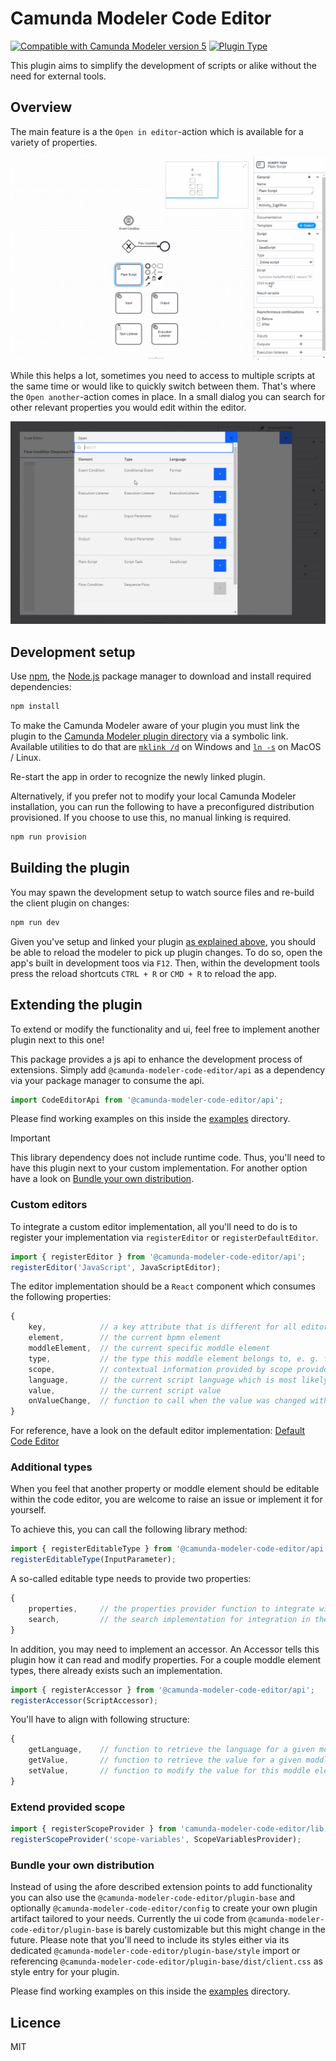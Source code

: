 # Camunda Modeler Code Editor

[![Compatible with Camunda Modeler version 5](https://img.shields.io/badge/Modeler_Version-5.38.0+-blue.svg)](#) [![Plugin Type](https://img.shields.io/badge/Plugin_Type-BPMN-orange.svg)](#)

This plugin aims to simplify the development of scripts or alike without the need for external tools.

## Overview

The main feature is a the `Open in editor`-action which is available for a variety of properties.

![](./img/camunda-modeler-code-editor.gif)

While this helps a lot, sometimes you need to access to multiple scripts at the same time or would like to quickly switch between them. That's where the `Open another`-action comes in place. In a small dialog you can search for other relevant properties you would edit within the editor.

![](./img/camunda-modeler-code-editor-search.gif)

## Development setup

Use [npm](https://www.npmjs.com/), the [Node.js](https://nodejs.org/en/) package manager to download and install required dependencies:

```sh
npm install
```

To make the Camunda Modeler aware of your plugin you must link the plugin to the [Camunda Modeler plugin directory](https://github.com/camunda/camunda-modeler/tree/develop/docs/plugins#plugging-into-the-camunda-modeler) via a symbolic link.
Available utilities to do that are [`mklink /d`](https://docs.microsoft.com/en-us/windows-server/administration/windows-commands/mklink) on Windows and [`ln -s`](https://linux.die.net/man/1/ln) on MacOS / Linux.

Re-start the app in order to recognize the newly linked plugin.

Alternatively, if you prefer not to modify your local Camunda Modeler installation, you can run the following to have a preconfigured distribution provisioned. If you choose to use this, no manual linking is required.

```sh
npm run provision
```

## Building the plugin

You may spawn the development setup to watch source files and re-build the client plugin on changes:

```sh
npm run dev
```

Given you've setup and linked your plugin [as explained above](#development-setup), you should be able to reload the modeler to pick up plugin changes. To do so, open the app's built in development toos via `F12`. Then, within the development tools press the reload shortcuts `CTRL + R` or `CMD + R` to reload the app.

## Extending the plugin

To extend or modify the functionality and ui, feel free to implement another plugin next to this one!

This package provides a js api to enhance the development process of extensions. Simply add `@camunda-modeler-code-editor/api` as a dependency via your package manager to consume the api.

```js
import CodeEditorApi from '@camunda-modeler-code-editor/api';
```

Please find working examples on this inside the [examples](./examples/) directory.

> [!IMPORTANT]
> This library dependency does not include runtime code. Thus, you'll need to have this plugin next to your custom implementation. For another option have a look on [Bundle your own distribution](#bundle-your-own-distribution).

### Custom editors

To integrate a custom editor implementation, all you'll need to do is to register your implementation via `registerEditor` or `registerDefaultEditor`.

```js
import { registerEditor } from '@camunda-modeler-code-editor/api';
registerEditor('JavaScript', JavaScriptEditor);
```

The editor implementation should be a `React` component which consumes the following properties:

```js
{
    key,            // a key attribute that is different for all editor instances, e. g. for ace editors you'll need to provide unique names
    element,        // the current bpmn element
    moddleElement,  // the current specific moddle element
    type,           // the type this moddle element belongs to, e. g. for scripts it can be an execution listener or a task listener
    scope,          // contextual information provided by scope providers implementation, could contain available variables for example
    language,       // the current script language which is most likely only important for editors that support multiple
    value,          // the current script value
    onValueChange,  // function to call when the value was changed within the editor
}
```

For reference, have a look on the default editor implementation: [Default Code Editor](./client/components/DefaultCodeEditor.js)

### Additional types

When you feel that another property or moddle element should be editable within the code editor, you are welcome to raise an issue or implement it for yourself.

To achieve this, you can call the following library method:

```js
import { registerEditableType } from '@camunda-modeler-code-editor/api';
registerEditableType(InputParameter);
```

A so-called editable type needs to provide two properties:

```js
{
    properties,     // the properties provider function to integrate with the properties panel
    search,         // the search implementation for integration in the open dialog
}
```

In addition, you may need to implement an accessor. An Accessor tells this plugin how it can read and modify properties. For a couple moddle element types, there already exists such an implementation.

```js
import { registerAccessor } from '@camunda-modeler-code-editor/api';
registerAccessor(ScriptAccessor);
```

You'll have to align with following structure:

```js
{
    getLanguage,    // function to retrieve the language for a given moddle element
    getValue,       // function to retrieve the value for a given moddle element
    setValue,       // function to modify the value for this moddle element
}
```

### Extend provided scope

```js
import { registerScopeProvider } from 'camunda-modeler-code-editor/lib';
registerScopeProvider('scope-variables', ScopeVariablesProvider);
```

### Bundle your own distribution

Instead of using the afore described extension points to add functionality you can also use the `@camunda-modeler-code-editor/plugin-base` and optionally `@camunda-modeler-code-editor/config` to create your own plugin artifact tailored to your needs. Currently the ui code from `@camunda-modeler-code-editor/plugin-base` is barely customizable but this might change in the future. Please note that you'll need to include its styles either via its dedicated `@camunda-modeler-code-editor/plugin-base/style` import or referencing `@camunda-modeler-code-editor/plugin-base/dist/client.css` as style entry for your plugin.

Please find working examples on this inside the [examples](./examples/) directory.

## Licence

MIT
